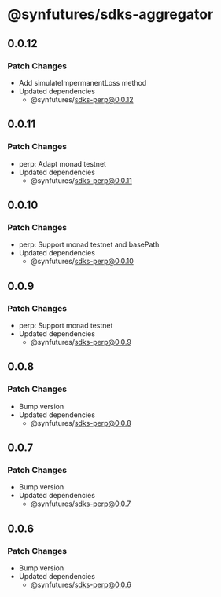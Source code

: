 # @synfutures/sdks-aggregator

## 0.0.12

### Patch Changes

- Add simulateImpermanentLoss method
- Updated dependencies
    - @synfutures/sdks-perp@0.0.12

## 0.0.11

### Patch Changes

- perp: Adapt monad testnet
- Updated dependencies
    - @synfutures/sdks-perp@0.0.11

## 0.0.10

### Patch Changes

- perp: Support monad testnet and basePath
- Updated dependencies
    - @synfutures/sdks-perp@0.0.10

## 0.0.9

### Patch Changes

- perp: Support monad testnet
- Updated dependencies
    - @synfutures/sdks-perp@0.0.9

## 0.0.8

### Patch Changes

- Bump version
- Updated dependencies
    - @synfutures/sdks-perp@0.0.8

## 0.0.7

### Patch Changes

- Bump version
- Updated dependencies
    - @synfutures/sdks-perp@0.0.7

## 0.0.6

### Patch Changes

- Bump version
- Updated dependencies
    - @synfutures/sdks-perp@0.0.6
